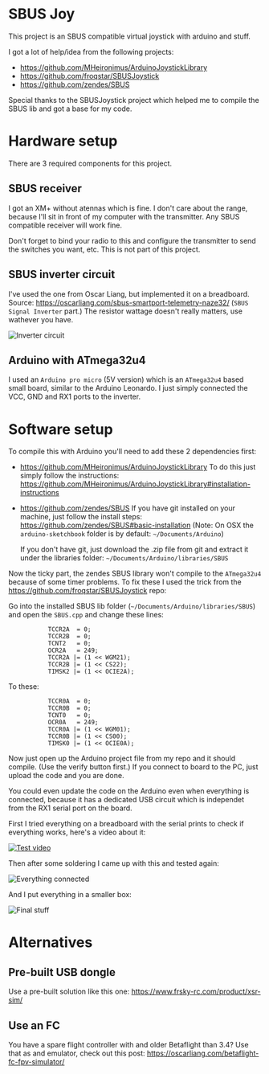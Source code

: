 # SBUS Joy

This project is an SBUS compatible virtual joystick with arduino and stuff.

I got a lot of help/idea from the following projects:
- https://github.com/MHeironimus/ArduinoJoystickLibrary
- https://github.com/froqstar/SBUSJoystick
- https://github.com/zendes/SBUS

Special thanks to the SBUSJoystick project which helped me to compile the SBUS lib and got a base for my code.


# Hardware setup

There are 3 required components for this project.

## SBUS receiver

I got an XM+ without atennas which is fine. I don't care about the range, because I'll sit in front of my computer with the transmitter. Any SBUS compatible receiver will work fine.

Don't forget to bind your radio to this and configure the transmitter to send the switches you want, etc. This is not part of this project.

## SBUS inverter circuit

I've used the one from Oscar Liang, but implemented it on a breadboard.
Source: https://oscarliang.com/sbus-smartport-telemetry-naze32/ (`SBUS Signal Inverter` part.)
The resistor wattage doesn't really matters, use wathever you have.

![Inverter circuit](images/inverter.jpg)


## Arduino with ATmega32u4

I used an `Arduino pro micro` (5V version) which is an `ATmega32u4` based small board, similar to the Arduino Leonardo.
I just simply connected the VCC, GND and RX1 ports to the inverter.


# Software setup

To compile this with Arduino you'll need to add these 2 dependencies first:

- https://github.com/MHeironimus/ArduinoJoystickLibrary
    To do this just simply follow the instructions: https://github.com/MHeironimus/ArduinoJoystickLibrary#installation-instructions

- https://github.com/zendes/SBUS
    If you have git installed on your machine, just follow the install steps: https://github.com/zendes/SBUS#basic-installation
    (Note: On OSX the `arduino-sketchbook` folder is by default: `~/Documents/Arduino`)

    If you don't have git, just download the .zip file from git and extract it under the libraries folder: `~/Documents/Arduino/libraries/SBUS`

Now the ticky part, the zendes SBUS library won't compile to the `ATmega32u4` because of some timer problems. To fix these I used the trick from the https://github.com/froqstar/SBUSJoystick repo:

Go into the installed SBUS lib folder (`~/Documents/Arduino/libraries/SBUS`) and open the `SBUS.cpp` and change these lines:

```
           TCCR2A  = 0;
           TCCR2B  = 0;
           TCNT2   = 0;
           OCR2A   = 249;
           TCCR2A |= (1 << WGM21);
           TCCR2B |= (1 << CS22);
           TIMSK2 |= (1 << OCIE2A);
```

To these:

```
           TCCR0A  = 0;
           TCCR0B  = 0;
           TCNT0   = 0;
           OCR0A   = 249;
           TCCR0A |= (1 << WGM01);
           TCCR0B |= (1 << CS00);
           TIMSK0 |= (1 << OCIE0A);
```


Now just open up the Arduino project file from my repo and it should compile. (Use the verify button first.)
If you connect to board to the PC, just upload the code and you are done.

You could even update the code on the Arduino even when everything is connected, because it has a dedicated USB circuit which is independet from the RX1 serial port on the board.

First I tried everything on a breadboard with the serial prints to check if everything works, here's a video about it:

[![Test video](https://img.youtube.com/vi/k4_7HFKpz5E/0.jpg)](https://youtu.be/k4_7HFKpz5E)

Then after some soldering I came up with this and tested again:

![Everything connected](images/connected.jpg)

And I put everything in a smaller box:

![Final stuff](images/final.jpg)

# Alternatives

## Pre-built USB dongle

Use a pre-built solution like this one:
https://www.frsky-rc.com/product/xsr-sim/

## Use an FC

You have a spare flight controller with and older Betaflight than 3.4?
Use that as and emulator, check out this post: https://oscarliang.com/betaflight-fc-fpv-simulator/
